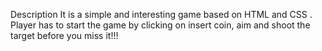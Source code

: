 Description
It is a simple and interesting game based on HTML and CSS . Player has to start the game by clicking on insert coin, aim and shoot the target before you miss it!!!